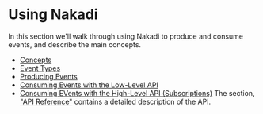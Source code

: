 # Using Nakadi

In this section we'll walk through using Nakadi to produce and consume events, and describe the main concepts. 

  - [Concepts](./using/concepts.html)
  - [Event Types](./using/event-types.html)
  - [Producing Events](./using/producing-events.html)
  - [Consuming Events with the Low-Level API](./using/consuming-events.html)
  - [Consuming EVents with the High-Level API (Subscriptions)](./using/consuming-events-hila.html)
The section, ["API Reference"](./api-spec-generated/overview.html) contains a detailed description of the API.
